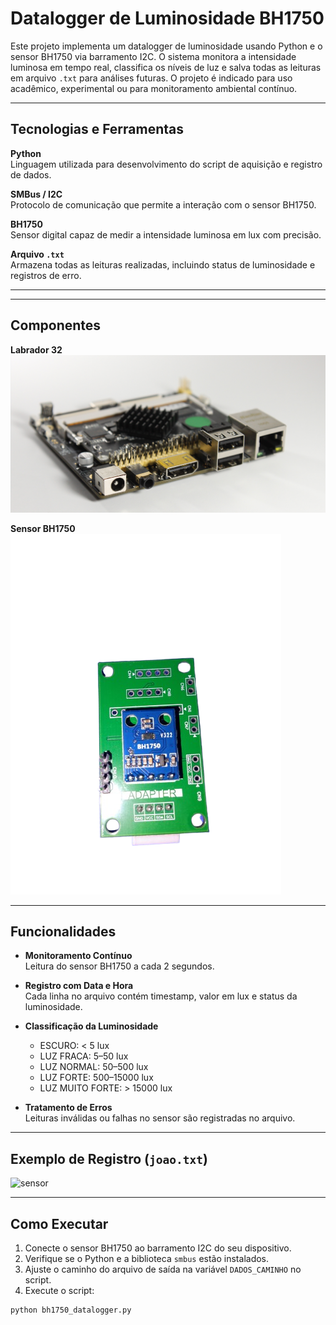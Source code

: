 # Datalogger de Luminosidade BH1750

Este projeto implementa um datalogger de luminosidade usando Python e o sensor BH1750 via barramento I2C. O sistema monitora a intensidade luminosa em tempo real, classifica os níveis de luz e salva todas as leituras em arquivo `.txt` para análises futuras. O projeto é indicado para uso acadêmico, experimental ou para monitoramento ambiental contínuo.

---

## Tecnologias e Ferramentas

**Python**  
Linguagem utilizada para desenvolvimento do script de aquisição e registro de dados.

**SMBus / I2C**  
Protocolo de comunicação que permite a interação com o sensor BH1750.

**BH1750**  
Sensor digital capaz de medir a intensidade luminosa em lux com precisão.

**Arquivo `.txt`**  
Armazena todas as leituras realizadas, incluindo status de luminosidade e registros de erro.

---

---

## Componentes

**Labrador 32**  
![Placa ](img/labrador32.jpeg) 

**Sensor BH1750**
![sensor](img/luminosidade-sensor-removebg-preview.png)

---

## Funcionalidades

- **Monitoramento Contínuo**  
  Leitura do sensor BH1750 a cada 2 segundos.

- **Registro com Data e Hora**  
  Cada linha no arquivo contém timestamp, valor em lux e status da luminosidade.

- **Classificação da Luminosidade**  
  - ESCURO: < 5 lux  
  - LUZ FRACA: 5–50 lux  
  - LUZ NORMAL: 50–500 lux  
  - LUZ FORTE: 500–15000 lux  
  - LUZ MUITO FORTE: > 15000 lux

- **Tratamento de Erros**  
  Leituras inválidas ou falhas no sensor são registradas no arquivo.

---

## Exemplo de Registro (`joao.txt`)

![sensor](img/Captura-de-tela-2025-10-05-190205.png)


---

## Como Executar

1. Conecte o sensor BH1750 ao barramento I2C do seu dispositivo.  
2. Verifique se o Python e a biblioteca `smbus` estão instalados.  
3. Ajuste o caminho do arquivo de saída na variável `DADOS_CAMINHO` no script.  
4. Execute o script:

```bash
python bh1750_datalogger.py





